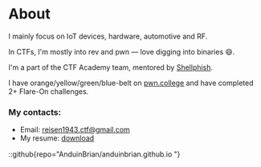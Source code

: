 # About
I mainly focus on IoT devices, hardware, automotive and RF.

In CTFs, I'm mostly into rev and pwn — love digging into binaries 😄.

I'm a part of the CTF Academy team, mentored by [Shellphish](https://shellphish.net/).

I have orange/yellow/green/blue-belt on [pwn.college](https://pwn.college/hacker/7164) and have completed 2+ Flare-On challenges.

### My contacts:
- Email: reisen1943.ctf@gmail.com
- My resume: <a href="/my_cv.pdf">download<img src="/favicon/download.png" width="16" style="vertical-align:middle; display:inline; margin:0;"></a>

::github{repo="AnduinBrian/anduinbrian.github.io "}
